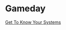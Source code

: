 # Gameday

<a href="https://github.com/twilio/gameday/blob/main/get_to_know_your_systems.md">Get To Know Your Systems</a>
